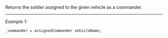 Returns the soldier assigned to the given vehicle as a commander.


---
*Example 1:*
```sqf
_commander = assignedCommander vehicleName;
```